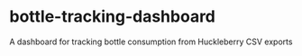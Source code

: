 # bottle-tracking-dashboard
 A dashboard for tracking bottle consumption from Huckleberry CSV exports

